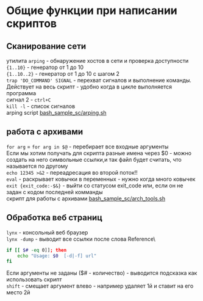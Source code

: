 # Общие функции при написании скриптов
## Сканирование сети
утилита `arping` - обнаружение хостов в сети и проверка доступности\
`{1..10}` - генератор от 1 до 10\
`{1..10..2}` - генератор от 1 до 10 с шагом 2\
`trap 'DO_COMMAND' SIGNAL` - перехват сигналов  и выполнение команды. Действует на весь скрипт - удобно когда в цикле выполняется программа\
сигнал 2 - `ctrl+C`\
`kill -l` - список сигналов\
arping script [bash_sample_sc/arping.sh](bash_sample_sc/arping.sh)

## работа с архивами
`for arg` = `for arg in $@` - перебирает все входные аргументы\
Если мы хотим получать для скрипта разные имена через $0 - можно создать на него символьные ссылки,и так файл будет считать, что называется по другому\
`echo 12345 >&2` - переадресация во второй поток!!\
`eval` - раскрывает ковычки в переменных - нужно когда много ковычек\
`exit {exit_code:-$&}` - выйти со статусом exit_code или, если он не задан с кодом последней комманды\
скрипт для работы с архивами  [bash_sample_sc/arch_tools.sh](bash_sample_sc/arch_tools.sh)

## Обработка веб страниц
`lynx` - консольный веб браузер\
`lynx -dump` - выводит все ссылки после слова Reference\
```bash
if [[ $# -eq 0]]; then
    echo "Usage: $0  [-d|-f] url"
fi
```
Если аргументы не заданы ($# - количество) - выводится подсказка как использовать скрипт\
`shift` - смещает аргумент влево -  например удаляет 1й и ставит на его место 2й
 
